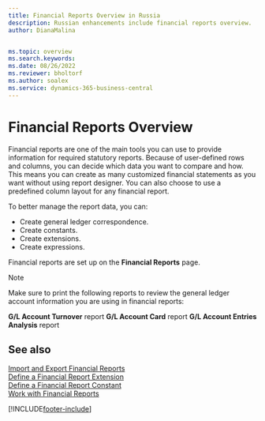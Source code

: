 ```yaml
---
title: Financial Reports Overview in Russia
description: Russian enhancements include financial reports overview.
author: DianaMalina


ms.topic: overview
ms.search.keywords:
ms.date: 08/26/2022
ms.reviewer: bholtorf
ms.author: soalex
ms.service: dynamics-365-business-central
---
```


# Financial Reports Overview

Financial reports are one of the main tools you can use to provide information for required statutory reports. Because of user-defined rows and columns, you can decide which data you want to compare and how. This means you can create as many customized financial statements as you want without using report designer. You can also choose to use a predefined column layout for any financial report.

To better manage the report data, you can:

- Create general ledger correspondence.
- Create constants.
- Create extensions.
- Create expressions.

Financial reports are set up on the **Financial Reports** page.

> [!NOTE]
> Make sure to print the following reports to review the general ledger account information you are using in financial reports:
>
> **G/L Account Turnover** report
> **G/L Account Card** report
> **G/L Account Entries Analysis** report

## See also

[Import and Export Financial Reports](How-to-Import-and-Export-Account-Schedules.md)  
[Define a Financial Report Extension](How-to-Define-an-Account-Schedule-Extension.md)  
[Define a Financial Report Constant](How-to-Define-an-Account-Schedule-Constant.md)  
[Work with Financial Reports](How-to-Work-with-Account-Schedules.md)  

[!INCLUDE[footer-include](../../includes/footer-banner.md)]

